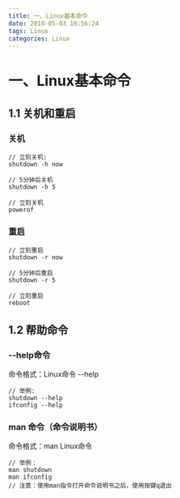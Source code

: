 ```yaml
---
title: 一、Linux基本命令
date: 2018-05-03 16:56:24
tags: Linux
categories: Linux
---
```


# 一、Linux基本命令
## 1.1 关机和重启
### 关机

```
// 立刻关机:
shutdown -h now
```


```
// 5分钟后关机
shutdown -h 5
```


```
// 立刻关机
powerof 
```

### 重启


```
// 立刻重启
shutdown -r now
```

```
// 5分钟后重启
shutdown -r 5
```

```
// 立刻重启
reboot
```

## 1.2 帮助命令

### --help命令

命令格式：Linux命令 --help

```
// 举例:
shutdown --help
ifconfig --help
```

### man 命令（命令说明书）

命令格式：man Linux命令

```
// 举例：
man shutdown
man ifconfig
// 注意：使用man指令打开命令说明书之后，使用按键q退出
```


